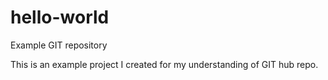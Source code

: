 # hello-world
Example GIT repository

This is an example project I created for my understanding of GIT hub repo.
